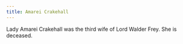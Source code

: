 ```yaml
---
title: Amarei Crakehall
---
```


Lady Amarei Crakehall was the third wife of Lord Walder Frey. She is deceased.



